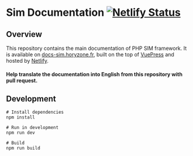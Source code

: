 # Sim Documentation [![Netlify Status](https://api.netlify.com/api/v1/badges/961b1f9a-48f5-4b40-be58-c92d0f2ecd32/deploy-status)](https://app.netlify.com/sites/agitated-pare-8fb319/deploys)

## Overview

This repository contains the main documentation of PHP SIM framework. It is available on [docs-sim.horyzone.fr](https://docs-sim.horyzone.fr), built on the top of [VuePress](https://vuepress.vuejs.org) and hosted by [Netlify](https://www.netlify.com).

#### **Help translate the documentation into English from this repository with pull request.**

## Development

```
# Install dependencies
npm install

# Run in development
npm run dev

# Build
npm run build
```

